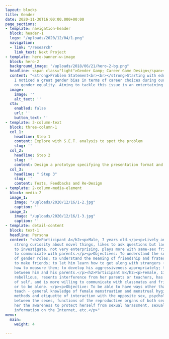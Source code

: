```yaml
---
layout: blocks
title: Gender
date: 2020-11-30T16:00:00.000+00:00
page_sections:
- template: navigation-header
  block: header-1
  logo: "/uploads/2020/12/04/1.png"
  navigation:
  - link: "/research"
    link_text: Next Project
- template: hero-banner-w-image
  block: hero-2
  background_image: "/uploads/2018/06/21/hero-2-bg.png"
  headline: <span class="light">Gender &amp; Career Game Design</span><br>
  content: "<strong>Problem Statement<br><br></strong>Starting with educational products,
    I noticed a great gender bias in terms of career choices during our team discussion
    on gender equality. Aiming to tackle this issue in an entertaining way."
  image:
    image: ''
    alt_text: ''
  cta:
    enabled: false
    url: ''
    button_text: ''
- template: 3-column-text
  block: three-column-1
  col_1:
    headline: Step 1
    content: Explore with S.E.T. analysis to spot the problem
    slug: ''
  col_2:
    headline: Step 2
    slug: ''
    content: Design a prototype specifying the presentation format and gameplay
  col_3:
    headline: " Step 3"
    slug: ''
    content: Tests, Feedbacks and Re-Design
- template: 2-column-media-element
  block: media-2
  image_1:
    image: "/uploads/2020/12/16/1-2.jpg"
    caption: ''
  image_2:
    image: "/uploads/2020/12/16/1-3.jpg"
    caption: ''
- template: detail-content
  block: text-1
  headline: Persona
  content: "<h2>Participant A</h2><p>Male, 7 years old.</p><p>Lively and bold personality,
    strong curiosity about novel things, likes to ask questions but lacks the perseverance
    to investigate, not very enterprising, plays more with same-sex friends, willing
    to communicate with parents.</p><p>Objectives: To understand the social norms
    of gender roles; to understand the meaning of friendship and fraternity and ways
    to make friends; to let him learn how to get along with strangers (alone) and
    how to measure them; to develop his aggressiveness appropriately; to trigger communication
    between him and his parents.</p><h2>Participant B</h2><p>Female, 11 years old.</p><p>Being
    rebellious, resents interference from her parents or teachers, has a strong sense
    of self, and is more willing to communicate with classmates and friends than adults,
    or to be alone. </p><p>Objective: To be able to have ways other than parents to
    teach - general knowledge of female menstruation and menstrual hygiene and health,
    methods and etiquette of interaction with the opposite sex, psychological differences
    between the sexes, functions of the reproductive organs of both sexes; to give
    her the awareness to protect herself from sexual harassment, sexual assault, pornographic
    information on the Internet, etc.</p>"
menu:
  main:
    weight: 4

---
```

